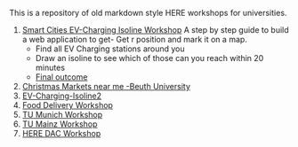 This is a repository of old markdown style HERE workshops for universities.
1) [Smart Cities EV-Charging Isoline Workshop](/Smart_Cities_EV_Charging)
   A step by step guide to build a web application to 
get- Get r position and mark it on a map. 
   - Find all EV Charging stations around you 
   - Draw an isoline to see which of those can you reach within 20 minutes
   - [Final outcome](https://kuberaspeaking.github.io/HERE-JS-workshop/Smart_Cities_EV_Charging)
2) [Christmas Markets near me -Beuth University](HERE-Beuth)
3) [EV-Charging-Isoline2](HERE-EV-Isoline)
4) [Food Delivery Workshop](FoodDeliveryWithHERE)
5) [TU Munich Workshop](https://kuberaspeaking.github.io/HERE-JS-workshop/tuMunichWorkshop)
6) [TU Mainz Workshop](TU_Mainz)
7) [HERE DAC Workshop](https://kuberaspeaking.github.io/HERE-JS-workshop/HERE_DAC_Workshop)

